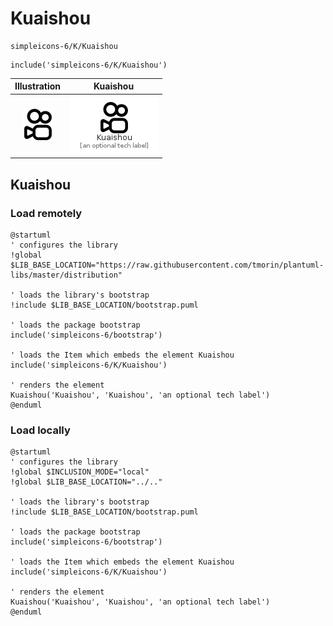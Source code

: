 # Kuaishou


```text
simpleicons-6/K/Kuaishou
```

```text
include('simpleicons-6/K/Kuaishou')
```



| Illustration | Kuaishou |
| :---: | :---: |
| ![illustration for Illustration](../../simpleicons-6/K/Kuaishou.png) | ![illustration for Kuaishou](../../simpleicons-6/K/Kuaishou.Local.png) |




## Kuaishou

### Load remotely
```plantuml
@startuml
' configures the library
!global $LIB_BASE_LOCATION="https://raw.githubusercontent.com/tmorin/plantuml-libs/master/distribution"

' loads the library's bootstrap
!include $LIB_BASE_LOCATION/bootstrap.puml

' loads the package bootstrap
include('simpleicons-6/bootstrap')

' loads the Item which embeds the element Kuaishou
include('simpleicons-6/K/Kuaishou')

' renders the element
Kuaishou('Kuaishou', 'Kuaishou', 'an optional tech label')
@enduml
```

### Load locally
```plantuml
@startuml
' configures the library
!global $INCLUSION_MODE="local"
!global $LIB_BASE_LOCATION="../.."

' loads the library's bootstrap
!include $LIB_BASE_LOCATION/bootstrap.puml

' loads the package bootstrap
include('simpleicons-6/bootstrap')

' loads the Item which embeds the element Kuaishou
include('simpleicons-6/K/Kuaishou')

' renders the element
Kuaishou('Kuaishou', 'Kuaishou', 'an optional tech label')
@enduml
```

